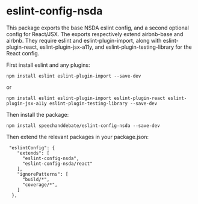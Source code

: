 # eslint-config-nsda
This package exports the base NSDA eslint config, and a second optional config for React/JSX. The exports respectively extend airbnb-base and airbnb. They require eslint and eslint-plugin-import, along with eslint-plugin-react, eslint-plugin-jsx-a11y, and eslint-plugin-testing-library for the React config.

First install eslint and any plugins:

```
npm install eslint eslint-plugin-import --save-dev
```
or
```
npm install eslint eslint-plugin-import eslint-plugin-react eslint-plugin-jsx-a11y eslint-plugin-testing-library --save-dev
```

Then install the package:
```
npm install speechanddebate/eslint-config-nsda --save-dev
```

Then extend the relevant packages in your package.json:
```
 "eslintConfig": {
    "extends": [
      "eslint-config-nsda",
      "eslint-config-nsda/react"
    ],
    "ignorePatterns": [
      "build/*",
      "coverage/*",
    ]
  },
```
